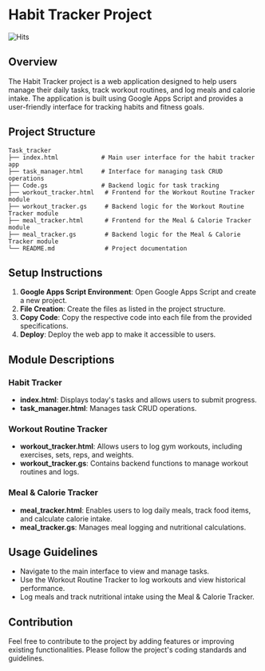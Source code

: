 # Habit Tracker Project

![Hits](https://hits.dwyl.com/Ruturaj-Vasant/Streakmate-Googleappscript-Automated-Task-Journal.svg?style=flat-square)

## Overview
The Habit Tracker project is a web application designed to help users manage their daily tasks, track workout routines, and log meals and calorie intake. The application is built using Google Apps Script and provides a user-friendly interface for tracking habits and fitness goals.

## Project Structure
```
Task_tracker
├── index.html            # Main user interface for the habit tracker app
├── task_manager.html     # Interface for managing task CRUD operations
├── Code.gs               # Backend logic for task tracking
├── workout_tracker.html   # Frontend for the Workout Routine Tracker module
├── workout_tracker.gs     # Backend logic for the Workout Routine Tracker module
├── meal_tracker.html      # Frontend for the Meal & Calorie Tracker module
├── meal_tracker.gs        # Backend logic for the Meal & Calorie Tracker module
└── README.md              # Project documentation
```

## Setup Instructions
1. **Google Apps Script Environment**: Open Google Apps Script and create a new project.
2. **File Creation**: Create the files as listed in the project structure.
3. **Copy Code**: Copy the respective code into each file from the provided specifications.
4. **Deploy**: Deploy the web app to make it accessible to users.

## Module Descriptions

### Habit Tracker
- **index.html**: Displays today's tasks and allows users to submit progress.
- **task_manager.html**: Manages task CRUD operations.

### Workout Routine Tracker
- **workout_tracker.html**: Allows users to log gym workouts, including exercises, sets, reps, and weights.
- **workout_tracker.gs**: Contains backend functions to manage workout routines and logs.

### Meal & Calorie Tracker
- **meal_tracker.html**: Enables users to log daily meals, track food items, and calculate calorie intake.
- **meal_tracker.gs**: Manages meal logging and nutritional calculations.

## Usage Guidelines
- Navigate to the main interface to view and manage tasks.
- Use the Workout Routine Tracker to log workouts and view historical performance.
- Log meals and track nutritional intake using the Meal & Calorie Tracker.

## Contribution
Feel free to contribute to the project by adding features or improving existing functionalities. Please follow the project's coding standards and guidelines.